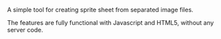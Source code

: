 ﻿A simple tool for creating sprite sheet from separated image files.

The features are fully functional with Javascript and HTML5, without any server code.